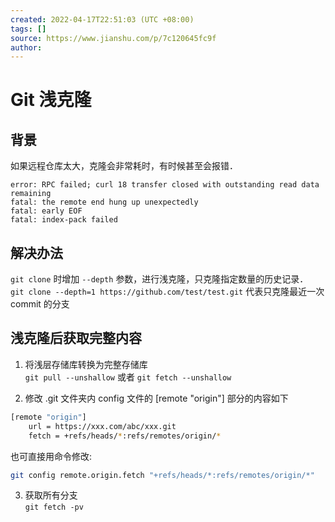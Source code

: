```yaml
---
created: 2022-04-17T22:51:03 (UTC +08:00)
tags: []
source: https://www.jianshu.com/p/7c120645fc9f
author: 
---
```


# Git 浅克隆

## 背景

如果远程仓库太大，克隆会非常耗时，有时候甚至会报错．

```
error: RPC failed; curl 18 transfer closed with outstanding read data remaining
fatal: the remote end hung up unexpectedly
fatal: early EOF
fatal: index-pack failed
```

## 解决办法

`git clone` 时增加 `--depth` 参数，进行浅克隆，只克隆指定数量的历史记录．  
`git clone --depth=1 https://github.com/test/test.git` 代表只克隆最近一次 commit 的分支

## 浅克隆后获取完整内容

1. 将浅层存储库转换为完整存储库  
    `git pull --unshallow` 或者 `git fetch --unshallow`

2. 修改 .git 文件夹内 config 文件的 \[remote "origin"\] 部分的内容如下

```sh
[remote "origin"]
    url = https://xxx.com/abc/xxx.git
    fetch = +refs/heads/*:refs/remotes/origin/*
```

也可直接用命令修改:

````sh
git config remote.origin.fetch "+refs/heads/*:refs/remotes/origin/*"
````

3. 获取所有分支  
    `git fetch -pv`
